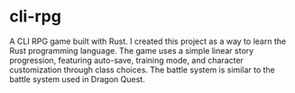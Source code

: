 # cli-rpg
A CLI RPG game built with Rust. I created this project as a way to learn the Rust programming language. The game uses a simple linear story progression, featuring auto-save, training mode, and character customization through class choices. The battle system is similar to the battle system used in Dragon Quest.
